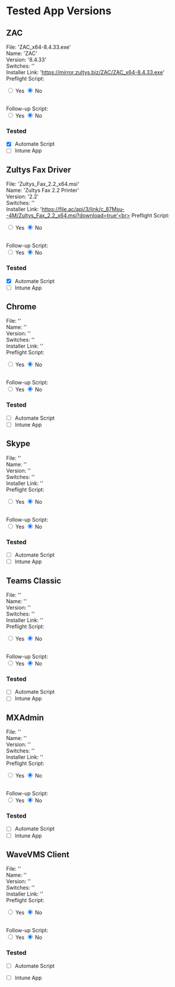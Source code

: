 # Tested App Versions

## ZAC
File: 'ZAC_x64-8.4.33.exe' <br>
Name: 'ZAC' <br>
Version: '8.4.33' <br>
Switches: '' <br>
Installer Link:  'https://mirror.zultys.biz/ZAC/ZAC_x64-8.4.33.exe' <br>
Preflight Script: <form action="">
  <input type="radio" name="rdo" id="yes" /> Yes
  <input type="radio" name="rdo" id="no" checked /> No
</form> <br>
Follow-up Script: <form action="">
  <input type="radio" name="rdo" id="yes" /> Yes
  <input type="radio" name="rdo" id="no" checked /> No
</form>
  
### Tested
- [x] Automate Script
- [ ] Intune App

## Zultys Fax Driver
File: 'Zultys_Fax_2.2_x64.msi' <br>
Name: 'Zultys Fax 2.2 Printer' <br>
Version: '2.2' <br>
Switches: '' <br>
Installer Link:  'https://file.ac/api/3/link/c_87Msu--4M/Zultys_Fax_2.2_x64.msi?download=true'<br>
Preflight Script: <form action="">
  <input type="radio" name="rdo" id="yes" /> Yes
  <input type="radio" name="rdo" id="no" checked /> No
</form> <br>
Follow-up Script: <form action="">
  <input type="radio" name="rdo" id="yes" /> Yes
  <input type="radio" name="rdo" id="no" checked /> No
</form>
  
### Tested
- [x] Automate Script
- [ ] Intune App

## Chrome
File: '' <br>
Name: '' <br>
Version: '' <br>
Switches: '' <br>
Installer Link:  ''<br>
Preflight Script: <form action="">
  <input type="radio" name="rdo" id="yes" /> Yes
  <input type="radio" name="rdo" id="no" checked /> No
</form> <br>
Follow-up Script: <form action="">
  <input type="radio" name="rdo" id="yes" /> Yes
  <input type="radio" name="rdo" id="no" checked /> No
</form>
  
### Tested
- [ ] Automate Script
- [ ] Intune App

## Skype
File: '' <br>
Name: '' <br>
Version: '' <br>
Switches: '' <br>
Installer Link:  ''<br>
Preflight Script: <form action="">
  <input type="radio" name="rdo" id="yes" /> Yes
  <input type="radio" name="rdo" id="no" checked /> No
</form> <br>
Follow-up Script: <form action="">
  <input type="radio" name="rdo" id="yes" /> Yes
  <input type="radio" name="rdo" id="no" checked /> No
</form>
  
### Tested
- [ ] Automate Script
- [ ] Intune App

## Teams Classic
File: '' <br>
Name: '' <br>
Version: '' <br>
Switches: '' <br>
Installer Link:  ''<br>
Preflight Script: <form action="">
  <input type="radio" name="rdo" id="yes" /> Yes
  <input type="radio" name="rdo" id="no" checked /> No
</form> <br>
Follow-up Script: <form action="">
  <input type="radio" name="rdo" id="yes" /> Yes
  <input type="radio" name="rdo" id="no" checked /> No
</form>
  
### Tested
- [ ] Automate Script
- [ ] Intune App

## MXAdmin
File: '' <br>
Name: '' <br>
Version: '' <br>
Switches: '' <br>
Installer Link:  ''<br>
Preflight Script: <form action="">
  <input type="radio" name="rdo" id="yes" /> Yes
  <input type="radio" name="rdo" id="no" checked /> No
</form> <br>
Follow-up Script: <form action="">
  <input type="radio" name="rdo" id="yes" /> Yes
  <input type="radio" name="rdo" id="no" checked /> No
</form>
  
### Tested
- [ ] Automate Script
- [ ] Intune App

## WaveVMS Client
File: '' <br>
Name: '' <br>
Version: '' <br>
Switches: '' <br>
Installer Link:  ''<br>
Preflight Script: <form action="">
  <input type="radio" name="rdo" id="yes" /> Yes
  <input type="radio" name="rdo" id="no" checked /> No
</form> <br>
Follow-up Script: <form action="">
  <input type="radio" name="rdo" id="yes" /> Yes
  <input type="radio" name="rdo" id="no" checked /> No
</form>
  
### Tested
- [ ] Automate Script
- [ ] Intune App


<!--
## Template
File: '' <br>
Name: '' <br>
Version: '' <br>
Switches: '' <br>
Installer Link:  ''<br>
Preflight Script: <form action="">
  <input type="radio" name="rdo" id="yes" /> Yes
  <input type="radio" name="rdo" id="no" checked /> No
</form> <br>
Follow-up Script: <form action="">
  <input type="radio" name="rdo" id="yes" /> Yes
  <input type="radio" name="rdo" id="no" checked /> No
</form>
  
### Tested
- [ ] Automate Script
- [ ] Intune App
-->
